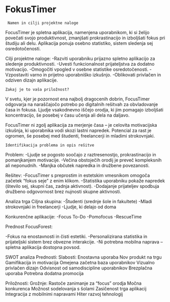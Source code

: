 # FokusTimer
	 Namen in cilji projektne naloge
FocusTimer je spletna aplikacija, namenjena uporabnikom, ki si želijo povečati svojo produktivnost, zmanjšati prokrastinacijo in izboljšati fokus pri študiju ali delu. Aplikacija ponuja osebno statistiko, sistem sledenja sej osredotočenosti.

Cilji projektne naloge:
 -Razviti uporabniku prijazno spletno aplikacijo za sledenje produktivnosti.
 -Uvesti funkcionalnost prijateljstva za dodatno motivacijo.
 -Omogočiti vpogled v osebne statistike osredotočenosti.
 -Vzpostaviti varno in prijetno uporabniško izkušnjo.
 -Oblikovati privlačen in odziven dizajn aplikacije.

 	Zakaj je to vaša priložnost?

V svetu, kjer je pozornost ena najbolj dragocenih dobrin, FocusTimer odgovarja na naraščajočo potrebo po digitalnih rešitvah za obvladovanje časa in fokusa. Ljudje vsakodnevno iščejo orodja, ki jim pomagajo izboljšati koncentracijo, še posebej v času učenja ali dela na daljavo.

FocusTimer ni zgolj aplikacija za merjenje časa – je celovita motivacijska izkušnja, ki uporabnika vodi skozi lastni napredek. Potencial za rast je ogromen, še posebej med študenti, freelancerji in mladimi strokovnjaki.

  	Identifikacija problema in opis rešitve

Problem:
 -Ljudje se pogosto soočajo z raztresenostjo, prokrastinacijo in pomanjkanjem motivacije.
 -Večina obstoječih orodij je preveč kompleksnih ali neponudnih.
 -Manjka občutek napredka in družbene povezanosti.

Rešitev:
 -FocusTimer s preprostim in estetskim vmesnikom omogoča začetek “fokus seje” z enim klikom.
 -Statistika uporabniku pokaže napredek (število sej, skupni čas, zadnja aktivnost).
 -Dodajanje prijateljev spodbuja družbeno odgovornost brez nujnosti skupne aktivnosti.

 Analiza trga
Ciljna skupina:
 -Študenti (srednje šole in fakultete)
 -Mladi strokovnjaki in freelancerji
 -Ljudje, ki delajo od doma

Konkurenčne aplikacije:
 -Focus To-Do
 -Pomofocus
 -RescueTime

Prednost FocusForest:

 -Fokus na enostavnosti in čisti estetiki.
 -Personalizirana statistika in prijateljski sistem brez obvezne interakcije.
 -Ni potrebna mobilna naprava – spletna aplikacija dostopna povsod.

  SWOT analiza
Prednosti:			Slabosti:
Enostavna uporaba		Nov produkt na trgu
Gamifikacija in motivacija	Omejena začetna baza uporabnikov
Vizualno privlačen dizajn	Odvisnost od samodiscipline uporabnikov
Brezplačna uporaba		Potrebna dodatna promocija

Priložnosti:				Grožnje:
Rastoče zanimanje za “focus” orodja	Močna konkurenca
Možnost sodelovanja s šolami		Zasičenost trga aplikacij
Integracija z mobilnimi napravami	Hiter razvoj tehnologij
					
